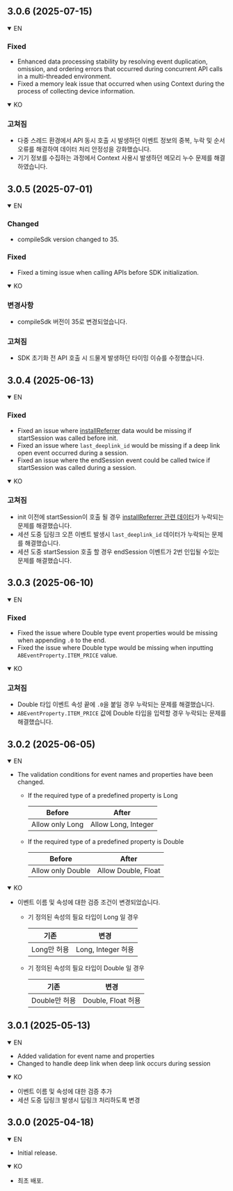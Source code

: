 ## 3.0.6 (2025-07-15)
<details open>
 <summary>EN</summary>
 
### Fixed

- Enhanced data processing stability by resolving event duplication, omission, and ordering errors that occurred during concurrent API calls in a multi-threaded environment.
- Fixed a memory leak issue that occurred when using Context during the process of collecting device information.


</details>
<details open>
 <summary>KO</summary>

### 고쳐짐

- 다중 스레드 환경에서 API 동시 호출 시 발생하던 이벤트 정보의 중복, 누락 및 순서 오류를 해결하여 데이터 처리 안정성을 강화했습니다.
- 기기 정보를 수집하는 과정에서 Context 사용시 발생하던 메모리 누수 문제를 해결하였습니다.

</details>

## 3.0.5 (2025-07-01)
<details open>
 <summary>EN</summary>

### Changed

- compileSdk version changed to 35.
 
### Fixed

- Fixed a timing issue when calling APIs before SDK initialization.

</details>
<details open>
 <summary>KO</summary>

### 변경사항

- compileSdk 버전이 35로 변경되었습니다.

### 고쳐짐

- SDK 초기화 전 API 호출 시 드물게 발생하던 타이밍 이슈를 수정했습니다.

</details>

## 3.0.4 (2025-06-13)
<details open>
 <summary>EN</summary>
 
### Fixed

- Fixed an issue where [installReferrer](https://developer.android.com/google/play/installreferrer) data would be missing if startSession was called before init.
- Fixed an issue where `last_deeplink_id` would be missing if a deep link open event occurred during a session.
- Fixed an issue where the endSession event could be called twice if startSession was called during a session.

</details>
<details open>
 <summary>KO</summary>

### 고쳐짐

- init 이전에 startSession이 호출 될 경우 [installReferrer 관련 데이터](https://developer.android.com/google/play/installreferrer)가 누락되는 문제를 해결했습니다.
- 세션 도중 딥링크 오픈 이벤트 발생시 `last_deeplink_id` 데이터가 누락되는 문제를 해결했습니다.
- 세션 도중 startSession 호출 할 경우 endSession 이벤트가 2번 인입될 수있는 문제를 해결했습니다.

</details>

## 3.0.3 (2025-06-10)
<details open>
 <summary>EN</summary>
 
### Fixed

- Fixed the issue where Double type event properties would be missing when appending `.0` to the end.
- Fixed the issue where Double type would be missing when inputting `ABEventProperty.ITEM_PRICE` value.

</details>
<details open>
 <summary>KO</summary>

### 고쳐짐

- Double 타입 이벤트 속성 끝에 `.0`을 붙일 경우 누락되는 문제를 해결했습니다.
- `ABEventProperty.ITEM_PRICE` 값에 Double 타입을 입력할 경우 누락되는 문제를 해결했습니다.

</details>

## 3.0.2 (2025-06-05)
<details open>
 <summary>EN</summary>
 
- The validation conditions for event names and properties have been changed.
  - If the required type of a predefined property is Long

    |Before|After|
    |---|---|
    |Allow only Long|Allow Long, Integer |

  - If the required type of a predefined property is Double

    |Before|After|
    |---|---|
    |Allow only Double|Allow Double, Float |

</details>
<details open>
 <summary>KO</summary>
 
- 이벤트 이름 및 속성에 대한 검증 조건이 변경되었습니다.
  - 기 정의된 속성의 필요 타입이 Long 일 경우

      |기존|변경|
      |---|---|
      |Long만 허용|Long, Integer 허용 |
  
  - 기 정의된 속성의 필요 타입이 Double 일 경우

      |기존|변경|
      |---|---|
      |Double만 허용|Double, Float 허용 |

</details>

## 3.0.1 (2025-05-13)
<details open>
 <summary>EN</summary>
 
- Added validation for event name and properties
- Changed to handle deep link when deep link occurs during session

</details>
<details open>
 <summary>KO</summary>
 
- 이벤트 이름 및 속성에 대한 검증 추가
- 세션 도중 딥링크 발생시 딥링크 처리하도록 변경

</details>

## 3.0.0 (2025-04-18)
<details open>
 <summary>EN</summary>
 
- Initial release.

</details>
<details open>
 <summary>KO</summary>
 
- 최초 배포.

</details>